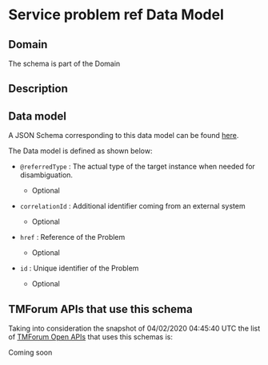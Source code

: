 # Service problem ref Data Model

## Domain

The  schema is part of the  Domain

## Description



## Data model

A JSON Schema corresponding to this data model can be found
[here](https://github.com/tmforum-rand/schemas/blob/candidates/Service/ServiceProblemRef.schema.json).

The Data model is defined as shown below:
- `@referredType` : The actual type of the target instance when needed for disambiguation.

  - Optional

- `correlationId` : Additional identifier coming from an external system

  - Optional

- `href` : Reference of the Problem

  - Optional

- `id` : Unique identifier of the Problem

  - Optional





## TMForum APIs that use this schema

Taking into consideration the snapshot of 04/02/2020 04:45:40 UTC the list of [TMForum Open APIs](https://www.tmforum.org/open-apis/) that uses this schemas is:

Coming soon